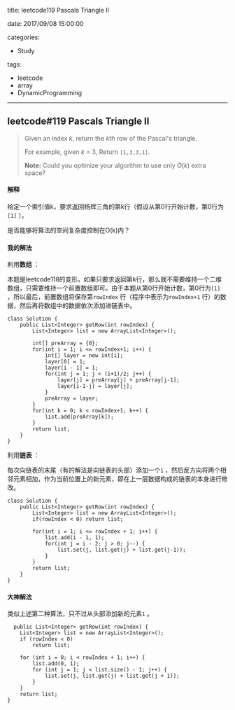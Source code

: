 title: leetcode119 Pascals Triangle II

date: 2017/09/08 15:00:00

categories:

- Study

tags:

- leetcode
- array
- DynamicProgramming

---

## leetcode#119 Pascals Triangle II

>Given an index *k*, return the *k*th row of the Pascal's triangle.
>
>For example, given *k* = 3,
>Return `[1,3,3,1]`.
>
>**Note:**
>Could you optimize your algorithm to use only *O*(*k*) extra space?

#### 解释

给定一个索引值k，要求返回杨辉三角的第k行（假设从第0行开始计数，第0行为`[1]` ）。

是否能够将算法的空间复杂度控制在O(k)内？

#### 我的解法

利用**数组** ：

本题是leetcode118的变形，如果只要求返回第k行，那么就不需要维持一个二维数组，只需要维持一个前置数组即可。由于本题从第0行开始计数，第0行为`[1]` ，所以最后，前置数组将保存第`rowIndex` 行（程序中表示为`rowIndex+1` 行）的数据，然后再将数组中的数据依次添加进链表中。

```
class Solution {
    public List<Integer> getRow(int rowIndex) {
        List<Integer> list = new ArrayList<Integer>();
        
        int[] preArray = {0};
        for(int i = 1; i <= rowIndex+1; i++) {
            int[] layer = new int[i];
            layer[0] = 1;
            layer[i - 1] = 1;
            for(int j = 1; j < (i+1)/2; j++) {
                layer[j] = preArray[j] + preArray[j-1];
                layer[i-1-j] = layer[j];
            }
            preArray = layer;
        }
        for(int k = 0; k < rowIndex+1; k++) {
            list.add(preArray[k]);
        }
        return list;
    }
}
```

利用**链表** ：

每次向链表的末尾（有的解法是向链表的头部）添加一个`1` ，然后反方向将两个相邻元素相加，作为当前位置上的新元素，即在上一层数据构成的链表的本身进行修改。

```
class Solution {
    public List<Integer> getRow(int rowIndex) {
        List<Integer> list = new ArrayList<Integer>();
        if(rowIndex < 0) return list;
        
        for(int i = 1; i <= rowIndex + 1; i++) {
            list.add(i - 1, 1);
            for(int j = i - 2; j > 0; j--) {
                list.set(j, list.get(j) + list.get(j-1));
            }
        }
        return list;
    }
}
```

#### 大神解法

类似上述第二种算法，只不过从头部添加新的元素`1` 。

```
  public List<Integer> getRow(int rowIndex) {
	List<Integer> list = new ArrayList<Integer>();
	if (rowIndex < 0)
		return list;

	for (int i = 0; i < rowIndex + 1; i++) {
		list.add(0, 1);
		for (int j = 1; j < list.size() - 1; j++) {
			list.set(j, list.get(j) + list.get(j + 1));
		}
	}
	return list;
}
```

